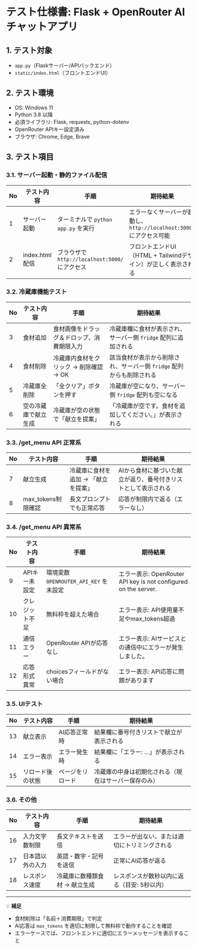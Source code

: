 # テスト仕様書: Flask + OpenRouter AI チャットアプリ

## 1. テスト対象
- `app.py`（Flaskサーバー/APIバックエンド）
- `static/index.html`（フロントエンドUI）

## 2. テスト環境
- OS: Windows 11  
- Python 3.8 以降  
- 必須ライブラリ: Flask, requests, python-dotenv  
- OpenRouter APIキー設定済み  
- ブラウザ: Chrome, Edge, Brave

## 3. テスト項目

### 3.1. サーバー起動・静的ファイル配信
| No | テスト内容 | 手順 | 期待結果 |
|----|------------|------|----------|
| 1  | サーバー起動 | ターミナルで `python app.py` を実行 | エラーなくサーバーが起動し、`http://localhost:5000/` にアクセス可能 |
| 2  | index.html配信 | ブラウザで `http://localhost:5000/` にアクセス | フロントエンドUI（HTML + Tailwindデザイン）が正しく表示される |

### 3.2. 冷蔵庫機能テスト
| No | テスト内容 | 手順 | 期待結果 |
|----|------------|------|----------|
| 3  | 食材追加 | 食材画像をドラッグ＆ドロップ、消費期限入力 | 冷蔵庫欄に食材が表示され、サーバー側 `fridge` 配列に追加される |
| 4  | 食材削除 | 冷蔵庫内食材をクリック → 削除確認 → OK | 該当食材が表示から削除され、サーバー側 `fridge` 配列からも削除される |
| 5  | 冷蔵庫全削除 | 「全クリア」ボタンを押す | 冷蔵庫が空になり、サーバー側 `fridge` 配列も空になる |
| 6  | 空の冷蔵庫で献立生成 | 冷蔵庫が空の状態で「献立を提案」 | 「冷蔵庫が空です。食材を追加してください。」が表示される |

### 3.3. /get_menu API 正常系
| No | テスト内容 | 手順 | 期待結果 |
|----|------------|------|----------|
| 7  | 献立生成 | 冷蔵庫に食材を追加 → 「献立を提案」 | AIから食材に基づいた献立が返り、番号付きリストとして表示される |
| 8  | max_tokens制限確認 | 長文プロンプトでも正常応答 | 応答が制限内で返る（エラーなし） |

### 3.4. /get_menu API 異常系
| No | テスト内容 | 手順 | 期待結果 |
|----|------------|------|----------|
| 9  | APIキー未設定 | 環境変数 `OPENROUTER_API_KEY` を未設定 | エラー表示: OpenRouter API key is not configured on the server. |
| 10 | クレジット不足 | 無料枠を超えた場合 | エラー表示: API使用量不足やmax_tokens超過 |
| 11 | 通信エラー | OpenRouter APIが応答なし | エラー表示: AIサービスとの通信中にエラーが発生しました。 |
| 12 | 応答形式異常 | choicesフィールドがない場合 | エラー表示: API応答に問題があります |

### 3.5. UIテスト
| No | テスト内容 | 手順 | 期待結果 |
|----|------------|------|----------|
| 13 | 献立表示 | AI応答正常時 | 結果欄に番号付きリストで献立が表示される |
| 14 | エラー表示 | エラー発生時 | 結果欄に「エラー: …」が表示される |
| 15 | リロード後の状態 | ページをリロード | 冷蔵庫の中身は初期化される（現在はサーバー保存のみ） |

### 3.6. その他
| No | テスト内容 | 手順 | 期待結果 |
|----|------------|------|----------|
| 16 | 入力文字数制限 | 長文テキストを送信 | エラーが出ない、または適切にトリミングされる |
| 17 | 日本語以外の入力 | 英語・数字・記号を送信 | 正常にAI応答が返る |
| 18 | レスポンス速度 | 冷蔵庫に数種類食材 → 献立生成 | レスポンスが数秒以内に返る（目安: 5秒以内） |

---

💡 **補足**

- 食材削除は「名前＋消費期限」で判定  
- AI応答は `max_tokens` を適切に制限して無料枠で動作することを確認  
- エラーケースでは、フロントエンドに適切にエラーメッセージを表示すること
